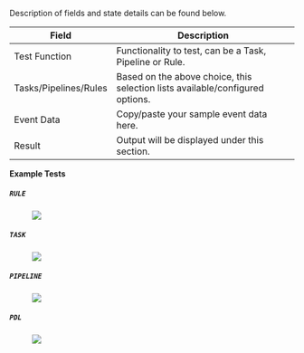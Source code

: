
Description of fields and state details can be found below.

| Field                 | Description                                 |
| --------------------- | ------------------------------------------- |
| Test Function         | Functionality to test, can be a Task, Pipeline or Rule. |
| Tasks/Pipelines/Rules | Based on the above choice, this selection lists available/configured options. |
| Event Data            | Copy/paste your sample event data here. |
| Result                | Output will be displayed under this section. |

**Example Tests**
##### `RULE`
<figure markdown>
  <p>
  <img src="../assets/img/padas_ui_test_rule_example.png" class="img-fluid py-5 w-75">
  </p>
</figure>

##### `TASK`
<figure markdown>
  <p>
  <img src="../assets/img/padas_ui_test_task_example.png" class="img-fluid py-5 w-75">
  </p>
</figure>

##### `PIPELINE`
<figure markdown>
  <p>
  <img src="../assets/img/padas_ui_test_pipeline_example.png" class="img-fluid py-5 w-75">
  </p>
</figure>

##### `PDL`
<figure markdown>
  <p>
  <img src="../assets/img/padas_ui_test_pdl_example.png" class="img-fluid py-5 w-75">
  </p>
</figure>
